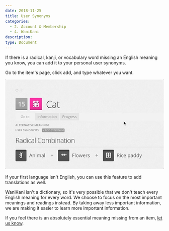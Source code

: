```yaml
---
date: 2018-11-25
title: User Synonyms
categories:
  - 2. Account & Membership
  - 4. WaniKani
description:
type: Document
---
```


If there is a radical, kanji, or vocabulary word missing an English meaning you know, you can add it to your personal user synonyms.

Go to the item's page, click add, and type whatever you want.

![User Synonyms](/images/cat-user-synonym.gif)

If your first language isn't English, you can use this feature to add translations as well.

WaniKani isn't a dictionary, so it's very possible that we don't teach every English meaning for every word. We choose to focus on the most important meanings and readings instead. By taking away less important information, we are making it easier to learn more important information.

If you feel there is an absolutely essential meaning missing from an item, [let us know](#).
